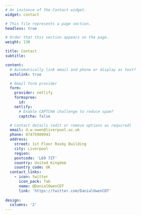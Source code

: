 ```yaml
---
# An instance of the Contact widget.
widget: contact

# This file represents a page section.
headless: true

# Order that this section appears on the page.
weight: 130

title: Contact
subtitle:

content:
  # Automatically link email and phone or display as text?
  autolink: true

  # Email form provider
  form:
    provider: netlify
    formspree:
      id:
    netlify:
      # Enable CAPTCHA challenge to reduce spam?
      captcha: false

  # Contact details (edit or remove options as required)
  email: d.w.owen@liverpool.ac.uk
  phone: 07475909943
  address:
    street: 1st Floor Roxby Building
    city: Liverpool
    region: 
    postcode: 'L69 7ZT'
    country: United Kingdom
    country_code: UK
  contact_links:
    - icon: twitter
      icon_pack: fab
      name: @DanialOwenCDT
      link: 'https://twitter.com/DanialOwenCDT'
    
design:
  columns: '2'
---
```

